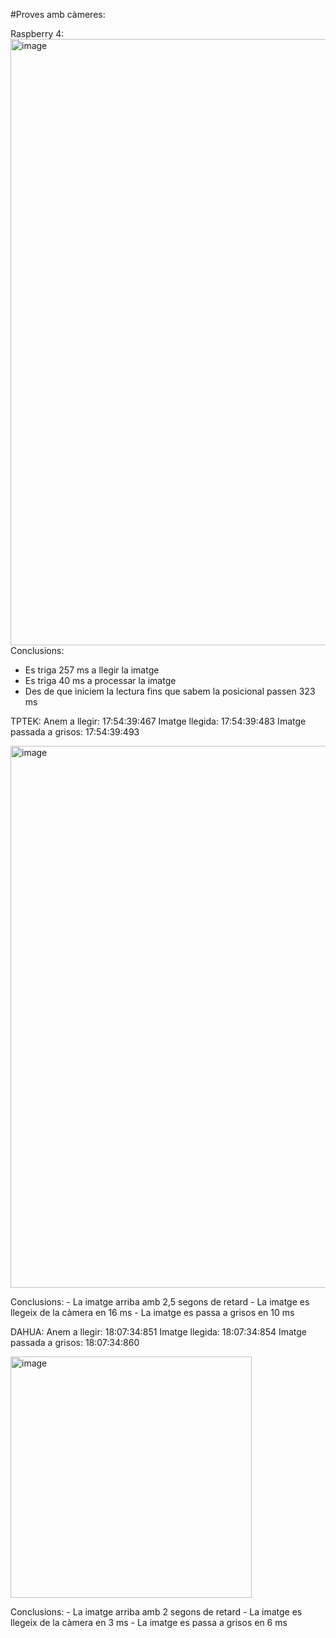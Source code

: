 #Proves amb càmeres:

Raspberry 4:
  <img width="970" alt="image" src="https://github.com/user-attachments/assets/99bbdc0f-a610-4bf9-983d-d54297f82999">
  Conclusions:
   - Es triga 257 ms a llegir la imatge
   - Es triga 40 ms a processar la imatge
   - Des de que iniciem la lectura fins que sabem la posicional passen 323 ms

TPTEK:
  Anem a llegir: 17:54:39:467
  Imatge llegida: 17:54:39:483
  Imatge passada a grisos: 17:54:39:493
  
  <img width="867" alt="image" src="https://github.com/user-attachments/assets/ee0c514f-3978-4e99-8690-0b094c9ff02a">
  
  Conclusions:
    - La imatge arriba amb 2,5 segons de retard
    - La imatge es llegeix de la càmera en 16 ms
    - La imatge es passa a grisos en 10 ms

DAHUA:
  Anem a llegir: 18:07:34:851
  Imatge llegida: 18:07:34:854
  Imatge passada a grisos: 18:07:34:860

  <img width="386" alt="image" src="https://github.com/user-attachments/assets/789b181d-ea4e-4a8c-a530-e0ad80110261">

  Conclusions:
    - La imatge arriba amb 2 segons de retard
    - La imatge es llegeix de la càmera en 3 ms
    - La imatge es passa a grisos en 6 ms
